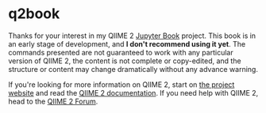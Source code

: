 # q2book

Thanks for your interest in my QIIME 2 [Jupyter Book](https://jupyterbook.org/) project. This book is in an early stage of development, and **I don't recommend using it yet**. The commands presented are not guaranteed to work with any particular version of QIIME 2, the content is not complete or copy-edited, and the structure or content may change dramatically without any advance warning. 

If you're looking for more information on QIIME 2, start on [the project website](https://qiime2.org) and read the [QIIME 2 documentation](https://docs.qiime2.org). If you need help with QIIME 2, head to the [QIIME 2 Forum](https://forum.qiime2.org).
